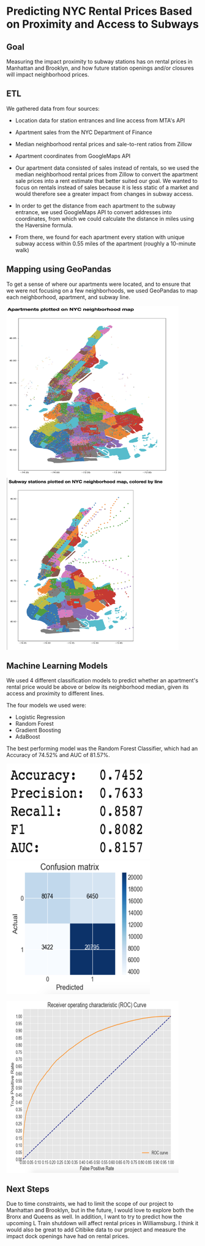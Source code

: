 # Predicting NYC Rental Prices Based on Proximity and Access to Subways

## Goal
Measuring the impact proximity to subway stations has on rental prices in Manhattan and Brooklyn, and how future station openings and/or closures will impact neighborhood prices.

## ETL
We gathered data from four sources:
  - Location data for station entrances and line access from MTA's API
  - Apartment sales from the NYC Department of Finance
  - Median neighborhood rental prices and sale-to-rent ratios from Zillow
  - Apartment coordinates from GoogleMaps API

- Our apartment data consisted of sales instead of rentals, so we used the median neighborhood rental prices from Zillow to convert the apartment sale prices into a rent estimate that better suited our goal. We wanted to focus on rentals instead of sales because it is less static of a market and would therefore see a greater impact from changes in subway access.

- In order to get the distance from each apartment to the subway entrance, we used GoogleMaps API to convert addresses into coordinates, from which we could calculate the distance in miles using the Haversine formula.
- From there, we found for each apartment every station with unique subway access within 0.55 miles of the apartment (roughly a 10-minute walk)

## Mapping using GeoPandas
To get a sense of where our apartments were located, and to ensure that we were not focusing on a few neighborhoods, we used GeoPandas to map each neighborhood, apartment, and subway line. 

<img src="https://github.com/slieb74/nyc-subways-impact-rental-prices/blob/master/images/Aparmtent%20sales%20.png" height="450" width="450" align="center"/> <img src="https://github.com/slieb74/nyc-subways-impact-rental-prices/blob/master/images/Subway%20%20map.png" height="450" width="450" align="center">

## Machine Learning Models
We used 4 different classification models to predict whether an apartment's rental price would be above or below its neighborhood median, given its access and proximity to different lines. 

The four models we used were:
  - Logistic Regression
  - Random Forest
  - Gradient Boosting
  - AdaBoost
  
The best performing model was the Random Forest Classifier, which had an Accuracy of 74.52% and AUC of 81.57%.

<img src="https://github.com/slieb74/nyc-subways-impact-rental-prices/blob/master/images/Screen%20Shot%202018-10-09%20at%201.59.45%20PM.png" height="250" width="375"/> <img src="https://github.com/slieb74/nyc-subways-impact-rental-prices/blob/master/images/Screen%20Shot%202018-10-09%20at%201.59.37%20PM.png" height="350" width="375"/> 

<img src="https://github.com/slieb74/nyc-subways-impact-rental-prices/blob/master/images/Screen%20Shot%202018-10-09%20at%202.01.24%20PM.png" height="450" width="450" align="center">

## Next Steps
Due to time constraints, we had to limit the scope of our project to Manhattan and Brooklyn, but in the future, I would love to explore both the Bronx and Queens as well. In addition, I want to try to predict how the upcoming L Train shutdown will affect rental prices in Williamsburg. I think it would also be great to add Citibike data to our project and measure the impact dock openings have had on rental prices. 



